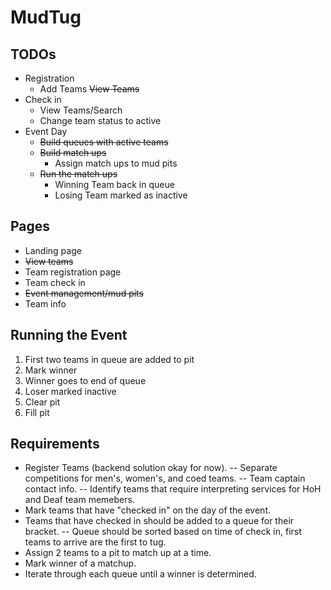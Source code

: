 # MudTug
## TODOs
 - Registration
    - Add Teams
    ~~View Teams~~
 - Check in
    - View Teams/Search
    - Change team status to active
 - Event Day
    - ~~Build queues with active teams~~
    - ~~Build match ups~~
        - Assign match ups to mud pits
    - ~~Run the match ups~~
        - Winning Team back in queue
        - Losing Team marked as inactive
        
## Pages
- Landing page
- ~~View teams~~
- Team registration page
- Team check in
- ~~Event management/mud pits~~
- Team info

## Running the Event
1. First two teams in queue are added to pit
2. Mark winner
3. Winner goes to end of queue
4. Loser marked inactive
5. Clear pit
6. Fill pit

## Requirements
 - Register Teams (backend solution okay for now).
 -- Separate competitions for men's, women's, and coed teams.
 -- Team captain contact info.
 -- Identify teams that require interpreting services for HoH and Deaf team memebers.
 - Mark teams that have "checked in" on the day of the event.
 - Teams that have checked in should be added to a queue for their bracket. 
 -- Queue should be sorted based on time of check in, first teams to arrive are the first to tug.
 - Assign 2 teams to a pit to match up at a time.
 - Mark winner of a matchup.
 - Iterate through each queue until a winner is determined.